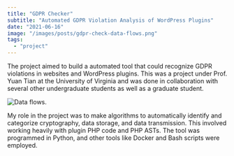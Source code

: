 ```yaml
---
title: "GDPR Checker"
subtitle: "Automated GDPR Violation Analysis of WordPress Plugins"
date: "2021-06-16"
image: "/images/posts/gdpr-check-data-flows.png"
tags:
  - "project"
---
```


The project aimed to build a automated tool that could recognize GDPR violations in websites and WordPress plugins. This was a project under Prof. Yuan Tian at the University of Virginia and was done in collaboration with several other undergraduate students as well as a graduate student.

![Data flows.](/images/posts/gdpr-check-data-flows.png)

My role in the project was to make algorithms to automatically identify and categorize cryptography, data storage, and data transmission. This involved working heavily with plugin PHP code and PHP ASTs. The tool was programmed in Python, and other tools like Docker and Bash scripts were employed.
